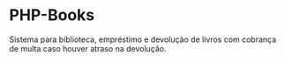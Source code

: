 # PHP-Books
Sistema para biblioteca, empréstimo e devolução de livros com cobrança de multa caso houver atraso na devolução.

